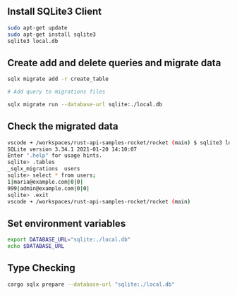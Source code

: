 ## Install SQLite3 Client
```bash
sudo apt-get update
sudo apt-get install sqlite3
sqlite3 local.db 
```

## Create add and delete queries and migrate data
```bash
sqlx migrate add -r create_table

# Add query to migrations files

sqlx migrate run --database-url sqlite:./local.db
```

## Check the migrated data
```bash
vscode ➜ /workspaces/rust-api-samples-rocket/rocket (main) $ sqlite3 local.db 
SQLite version 3.34.1 2021-01-20 14:10:07
Enter ".help" for usage hints.
sqlite> .tables
_sqlx_migrations  users           
sqlite> select * from users;
1|maria@example.com|0|0|
999|admin@example.com|0|0|
sqlite> .exit
vscode ➜ /workspaces/rust-api-samples-rocket/rocket (main) 
```

## Set environment variables
```bash
export DATABASE_URL="sqlite:./local.db"
echo $DATABASE_URL
```

## Type Checking
```bash
cargo sqlx prepare --database-url "sqlite:./local.db"
```
